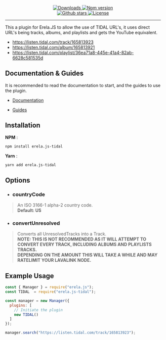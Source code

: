 <div align = "center">
<a href="https://www.npmjs.com/package/erela.js-tidal">
<img src="https://img.shields.io/npm/dw/erela.js-tidal?color=CC3534&logo=npm&style=for-the-badge" alt="Downloads">
</a>

<a href="https://www.npmjs.com/package/erela.js-tidal">
<img src="https://img.shields.io/npm/v/erela.js-tidal?color=red&label=Version&logo=npm&style=for-the-badge" alt="Npm version">
</a>
<br>

<a href="https://github.com/WearifulCupid0/erela.js-tidal">
<img src="https://img.shields.io/github/stars/wearifulcupid0/erela.js-tidal?color=333&logo=github&style=for-the-badge" alt="Github stars">
</a>

<a href="https://github.com/WearifulCupid0/erela.js-tidal/blob/master/LICENSE">
<img src="https://img.shields.io/github/license/wearifulcupid0/erela.js-tidal?color=6e5494&logo=github&style=for-the-badge" alt="License">
</a>
<hr>
</div>
This a plugin for Erela.JS to allow the use of TIDAL URL's, it uses direct URL's being tracks, albums, and playlists and gets the YouTube equivalent.

- https://listen.tidal.com/track/165813923
- https://listen.tidal.com/album/165813921
- https://listen.tidal.com/playlist/36ea71a8-445e-41a4-82ab-6628c581535d

## Documentation & Guides

It is recommended to read the documentation to start, and the guides to use the plugin.

- [Documentation](https://erelajs-docs.netlify.app/docs/gettingstarted.html 'Erela.js Documentation') 

- [Guides](https://erelajs-docs.netlify.app/guides/introduction.html 'Erela.js Guides')

## Installation

**NPM** :
```sh
npm install erela.js-tidal
```

**Yarn** :
```sh
yarn add erela.js-tidal
```

## Options
- ### countryCode
> An ISO 3166-1 alpha-2 country code. \
> **Default: US**

- ### convertUnresolved
> Converts all UnresolvedTracks into a Track. \
> **NOTE: THIS IS NOT RECOMMENDED AS IT WILL ATTEMPT TO CONVERT EVERY TRACK, INCLUDING ALBUMS AND PLAYLISTS TRACKS.** \
> **DEPENDING ON THE AMOUNT THIS WILL TAKE A WHILE AND MAY RATELIMIT YOUR LAVALINK NODE.**

## Example Usage

```javascript
const { Manager } = require("erela.js");
const TIDAL  = require("erela.js-tidal");

const manager = new Manager({
  plugins: [
    // Initiate the plugin
    new TIDAL()
  ]
});

manager.search("https://listen.tidal.com/track/165813923");
```